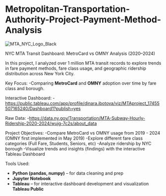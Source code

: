 # Metropolitan-Transportation-Authority-Project-Payment-Method-Analysis
![MTA_NYC_Logo_Black](https://github.com/user-attachments/assets/91752e2f-6eae-4ac9-b145-9b42c74c031f)

NYC MTA Transit Dashboard: MetroCard vs OMNY Analysis (2020–2024)

In this project, I analyzed over 1 million MTA transit records to explore trends in fare payment methods, fare class usage, and geographic ridership distribution across New York City.

Key Focus:
-Comparing **MetroCard** and **OMNY** adoption over time by fare class and borough.

Interactive Dashboard:
-https://public.tableau.com/app/profile/dinara.ibotova/viz/MTAproject_17455507165240/Dashboard1?publish=yes

Raw Data:
-https://data.ny.gov/Transportation/MTA-Subway-Hourly-Ridership-2020-2024/wujg-7c2s/about_data

Project Objectives:
-Compare MetroCard vs OMNY usage from 2019 - 2024 (OMNY first implemented in May 2019)
-Explore different fare class categories (Full Fare, Students, Seniors, etc)
-Analyze ridership by NYC borough
-Visualize trends and insights (findings) with the interactive Tableau Dashboard

Tools Used:
- **Python (pandas, numpy)** – for data cleaning and prep
- **Jupyter Notebook**
- **Tableau** – for interactive dashboard development and visualization **Tableau Public**
  
